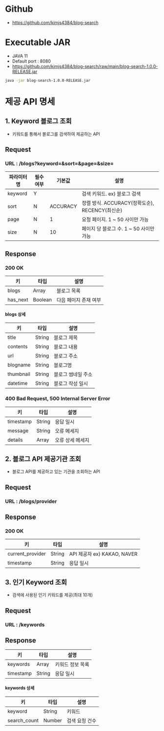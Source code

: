 #  Github    
- https://github.com/kimjs4384/blog-search   
   
# Executable JAR
- JAVA 11   
- Default port : 8080   
- https://github.com/kimjs4384/blog-search/raw/main/blog-search-1.0.0-RELEASE.jar   

```bash  
java -jar blog-search-1.0.0-RELEASE.jar
```

# 제공 API 명세 

## 1. Keyword 블로그 조회  
- 키워드를 통해서 블로그를 검색하여 제공하는 API   
   
## Request 

### URL : /blogs?keyword=&sort=&page=&size=
| 파라미터명 | 필수여부 | 기본값 | 설명 | 
|---|---|---|---| 
| keyword | Y |  | 검색 키워드. ex) 블로그 검색 |
| sort | N | ACCURACY | 정렬 방식. ACCURACY(정확도순), RECENCY(최신순) |
| page | N | 1 | 요청 페이지. 1 ~ 50 사이만 가능 |
| size | N | 10 | 페이지 당 블로그 수. 1 ~ 50 사이만 가능 |   

## Response  

### 200 OK 
| 키 | 타입 | 설명 | 
|---|---|---|
| blogs | Array | 블로그 목록 |
| has_next | Boolean | 다음 페이지 존재 여부 | 

#### blogs 상세
| 키 | 타입 | 설명 | 
|---|---|---|
| title | String | 블로그 제목 | 
| contents | String | 블로그 내용 | 
| url | String | 블로그 주소 | 
| blogname | String | 블로그명 |
| thumbnail | String | 블로그 썸네일 주소 | 
| datetime | String | 블로그 작성 일시 |  
   
### 400 Bad Request, 500 Internal Server Error   
| 키 | 타입 | 설명 | 
|---|---|---|
| timestamp | String | 응답 일시 | 
| message | String | 오류 메세지 | 
| details | Array | 오류 상세 메세지 |

## 2. 블로그 API 제공기관 조회    
- 블로그 API를 제공하고 있는 기관을 조회하는 API     

## Request  

### URL : /blogs/provider

## Response  

### 200 OK    
| 키 | 타입 | 설명 | 
|---|---|---|
| current_provider | String | API 제공자 ex) KAKAO, NAVER |
| timestamp | String | 응답 일시 | 

## 3. 인기 Keyword 조회
- 검색에 사용된 인기 키워드를 제공(최대 10개)    

## Request  

### URL : /keywords

## Response   

| 키 | 타입 | 설명 | 
|---|---|---|
| keywords | Array | 키워드 정보 목록 |
| timestamp | String | 응답 일시 | 

#### keywords 상세   
| 키 | 타입 | 설명 | 
|---|---|---|
| keyword | String | 키워드 | 
| search_count | Number | 검색 요청 건수 | 
